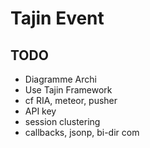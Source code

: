 # Tajin Event #

## TODO ##

  * Diagramme Archi
  * Use Tajin Framework
  * cf RIA, meteor, pusher
  * API key
  * session clustering
  * callbacks, jsonp, bi-dir com

